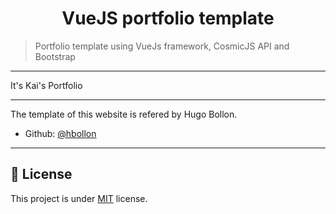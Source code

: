 <h1 align="center">VueJS portfolio template</h1>

> Portfolio template using VueJs framework, CosmicJS API and Bootstrap

---

It's Kai's Portfolio

---

The template of this website is refered by Hugo Bollon.

* Github: [@hbollon](https://github.com/hbollon)

---
## 📝 License

This project is under [MIT](https://github.com/hbollon/portfolio-vuesjs/blob/master/LICENSE) license.